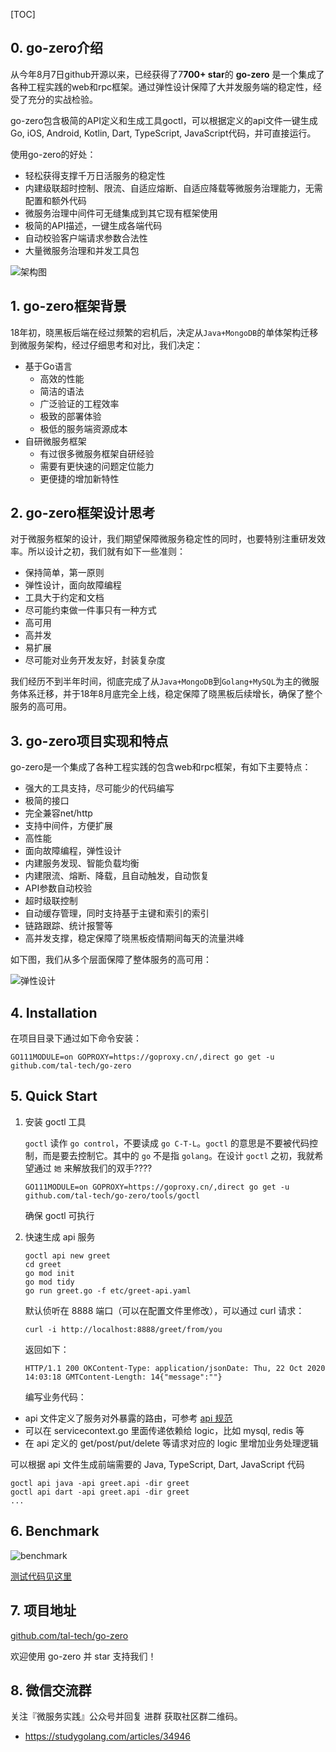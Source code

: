 [TOC]

## 0. go-zero介绍

从今年8月7日github开源以来，已经获得了7**700+ star**的 **go-zero** 是一个集成了各种工程实践的web和rpc框架。通过弹性设计保障了大并发服务端的稳定性，经受了充分的实战检验。

go-zero包含极简的API定义和生成工具goctl，可以根据定义的api文件一键生成Go, iOS, Android, Kotlin, Dart, TypeScript, JavaScript代码，并可直接运行。

使用go-zero的好处：

- 轻松获得支撑千万日活服务的稳定性
- 内建级联超时控制、限流、自适应熔断、自适应降载等微服务治理能力，无需配置和额外代码
- 微服务治理中间件可无缝集成到其它现有框架使用
- 极简的API描述，一键生成各端代码
- 自动校验客户端请求参数合法性
- 大量微服务治理和并发工具包

![架构图](https://tva1.sinaimg.cn/large/008i3skNly1gvhk8vh75wj615o0ql0xu02.jpg)

## 1. go-zero框架背景

18年初，晓黑板后端在经过频繁的宕机后，决定从`Java+MongoDB`的单体架构迁移到微服务架构，经过仔细思考和对比，我们决定：

- 基于Go语言
  - 高效的性能
  - 简洁的语法
  - 广泛验证的工程效率
  - 极致的部署体验
  - 极低的服务端资源成本
- 自研微服务框架
  - 有过很多微服务框架自研经验
  - 需要有更快速的问题定位能力
  - 更便捷的增加新特性

## 2. go-zero框架设计思考

对于微服务框架的设计，我们期望保障微服务稳定性的同时，也要特别注重研发效率。所以设计之初，我们就有如下一些准则：

- 保持简单，第一原则
- 弹性设计，面向故障编程
- 工具大于约定和文档
- 尽可能约束做一件事只有一种方式
- 高可用
- 高并发
- 易扩展
- 尽可能对业务开发友好，封装复杂度

我们经历不到半年时间，彻底完成了从`Java+MongoDB`到`Golang+MySQL`为主的微服务体系迁移，并于18年8月底完全上线，稳定保障了晓黑板后续增长，确保了整个服务的高可用。

## 3. go-zero项目实现和特点

go-zero是一个集成了各种工程实践的包含web和rpc框架，有如下主要特点：

- 强大的工具支持，尽可能少的代码编写
- 极简的接口
- 完全兼容net/http
- 支持中间件，方便扩展
- 高性能
- 面向故障编程，弹性设计
- 内建服务发现、智能负载均衡
- 内建限流、熔断、降载，且自动触发，自动恢复
- API参数自动校验
- 超时级联控制
- 自动缓存管理，同时支持基于主键和索引的索引
- 链路跟踪、统计报警等
- 高并发支撑，稳定保障了晓黑板疫情期间每天的流量洪峰

如下图，我们从多个层面保障了整体服务的高可用：

![弹性设计](https://tva1.sinaimg.cn/large/008i3skNly1gvhk8u3pd1j61hc0lpjtd02.jpg)

## 4. Installation

在项目目录下通过如下命令安装：

```
GO111MODULE=on GOPROXY=https://goproxy.cn/,direct go get -u github.com/tal-tech/go-zero
```

## 5. Quick Start

1. 安装 goctl 工具

   `goctl` 读作 `go control`，不要读成 `go C-T-L`。`goctl` 的意思是不要被代码控制，而是要去控制它。其中的 `go` 不是指 `golang`。在设计 `goctl` 之初，我就希望通过 `她` 来解放我们的双手????

   ```
   GO111MODULE=on GOPROXY=https://goproxy.cn/,direct go get -u github.com/tal-tech/go-zero/tools/goctl
   ```

   确保 goctl 可执行

2. 快速生成 api 服务

   ```
   goctl api new greet
   cd greet
   go mod init
   go mod tidy
   go run greet.go -f etc/greet-api.yaml
   ```

   默认侦听在 8888 端口（可以在配置文件里修改），可以通过 curl 请求：

   ```
   curl -i http://localhost:8888/greet/from/you
   ```

   返回如下：

   ```
   HTTP/1.1 200 OKContent-Type: application/jsonDate: Thu, 22 Oct 2020 14:03:18 GMTContent-Length: 14{"message":""}
   ```

   编写业务代码：

- api 文件定义了服务对外暴露的路由，可参考 [api 规范](https://github.com/tal-tech/zero-doc/blob/main/doc/goctl.md)
- 可以在 servicecontext.go 里面传递依赖给 logic，比如 mysql, redis 等
- 在 api 定义的 get/post/put/delete 等请求对应的 logic 里增加业务处理逻辑

可以根据 api 文件生成前端需要的 Java, TypeScript, Dart, JavaScript 代码

```
goctl api java -api greet.api -dir greet
goctl api dart -api greet.api -dir greet
...
```

## 6. Benchmark

![benchmark](https://tva1.sinaimg.cn/large/008i3skNly1gvhk8rj2v1j30sg0goab9.jpg)

[测试代码见这里](https://github.com/smallnest/go-web-framework-benchmark)

## 7. 项目地址

[github.com/tal-tech/go-zero](http://github.com/tal-tech/go-zero)

欢迎使用 go-zero 并 star 支持我们！

## 8. 微信交流群

关注『微服务实践』公众号并回复 进群 获取社区群二维码。



- https://studygolang.com/articles/34946